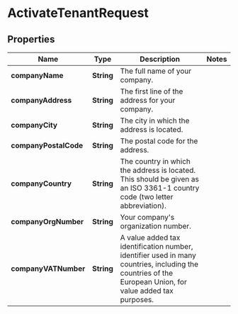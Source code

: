 

# ActivateTenantRequest


## Properties

Name | Type | Description | Notes
------------ | ------------- | ------------- | -------------
**companyName** | **String** | The full name of your company. | 
**companyAddress** | **String** | The first line of the address for your company. | 
**companyCity** | **String** | The city in which the address is located. | 
**companyPostalCode** | **String** | The postal code for the address. | 
**companyCountry** | **String** | The country in which the address is located. This should be given as an ISO 3361-1 country code (two letter abbreviation). | 
**companyOrgNumber** | **String** | Your company&#39;s organization number. | 
**companyVATNumber** | **String** | A value added tax identification number, identifier used in many countries, including the countries of the European Union, for value added tax purposes. | 




